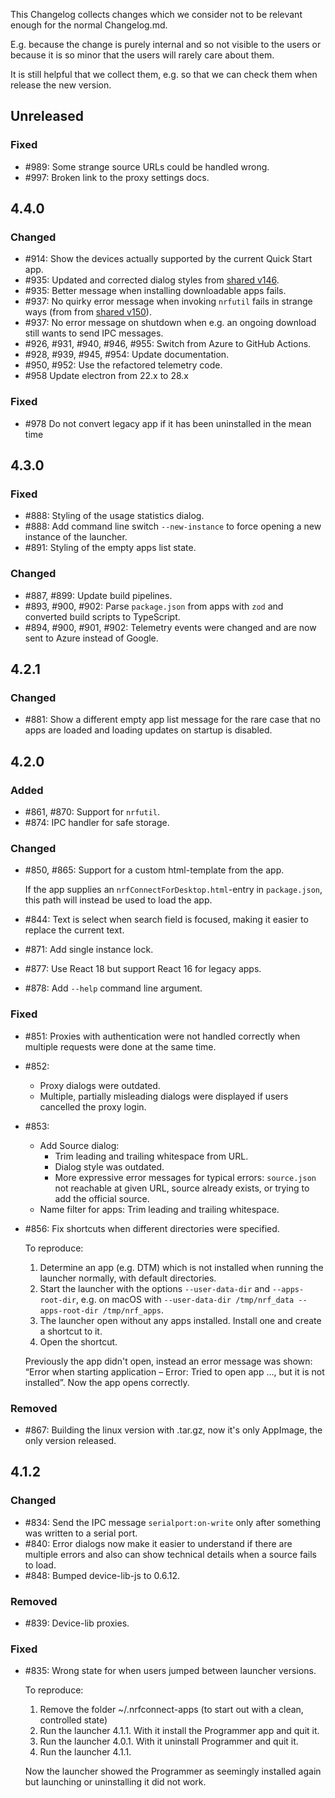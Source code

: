 This Changelog collects changes which we consider not to be relevant enough for
the normal Changelog.md.

E.g. because the change is purely internal and so not visible to the users or
because it is so minor that the users will rarely care about them.

It is still helpful that we collect them, e.g. so that we can check them when
release the new version.

## Unreleased

### Fixed

-   #989: Some strange source URLs could be handled wrong.
-   #997: Broken link to the proxy settings docs.

## 4.4.0

### Changed

-   #914: Show the devices actually supported by the current Quick Start app.
-   #935: Updated and corrected dialog styles from
    [shared v146](https://github.com/NordicSemiconductor/pc-nrfconnect-shared/releases/tag/v146).
-   #935: Better message when installing downloadable apps fails.
-   #937: No quirky error message when invoking `nrfutil` fails in strange ways
    (from from
    [shared v150](https://github.com/NordicSemiconductor/pc-nrfconnect-shared/releases/tag/v150)).
-   #937: No error message on shutdown when e.g. an ongoing download still wants
    to send IPC messages.
-   #926, #931, #940, #946, #955: Switch from Azure to GitHub Actions.
-   #928, #939, #945, #954: Update documentation.
-   #950, #952: Use the refactored telemetry code.
-   #958 Update electron from 22.x to 28.x

### Fixed

-   #978 Do not convert legacy app if it has been uninstalled in the mean time

## 4.3.0

### Fixed

-   #888: Styling of the usage statistics dialog.
-   #888: Add command line switch `--new-instance` to force opening a new
    instance of the launcher.
-   #891: Styling of the empty apps list state.

### Changed

-   #887, #899: Update build pipelines.
-   #893, #900, #902: Parse `package.json` from apps with `zod` and converted
    build scripts to TypeScript.
-   #894, #900, #901, #902: Telemetry events were changed and are now sent to
    Azure instead of Google.

## 4.2.1

### Changed

-   #881: Show a different empty app list message for the rare case that no apps
    are loaded and loading updates on startup is disabled.

## 4.2.0

### Added

-   #861, #870: Support for `nrfutil`.
-   #874: IPC handler for safe storage.

### Changed

-   #850, #865: Support for a custom html-template from the app.

    If the app supplies an `nrfConnectForDesktop.html`-entry in `package.json`,
    this path will instead be used to load the app.

-   #844: Text is select when search field is focused, making it easier to
    replace the current text.
-   #871: Add single instance lock.
-   #877: Use React 18 but support React 16 for legacy apps.
-   #878: Add `--help` command line argument.

### Fixed

-   #851: Proxies with authentication were not handled correctly when multiple
    requests were done at the same time.
-   #852:
    -   Proxy dialogs were outdated.
    -   Multiple, partially misleading dialogs were displayed if users cancelled
        the proxy login.
-   #853:
    -   Add Source dialog:
        -   Trim leading and trailing whitespace from URL.
        -   Dialog style was outdated.
        -   More expressive error messages for typical errors: `source.json` not
            reachable at given URL, source already exists, or trying to add the
            official source.
    -   Name filter for apps: Trim leading and trailing whitespace.
-   #856: Fix shortcuts when different directories were specified.

    To reproduce:

    1. Determine an app (e.g. DTM) which is not installed when running the
       launcher normally, with default directories.
    1. Start the launcher with the options `--user-data-dir` and
       `--apps-root-dir`, e.g. on macOS with
       `--user-data-dir /tmp/nrf_data --apps-root-dir /tmp/nrf_apps`.
    1. The launcher open without any apps installed. Install one and create a
       shortcut to it.
    1. Open the shortcut.

    Previously the app didn't open, instead an error message was shown: “Error
    when starting application – Error: Tried to open app …, but it is not
    installed”. Now the app opens correctly.

### Removed

-   #867: Building the linux version with .tar.gz, now it's only AppImage, the
    only version released.

## 4.1.2

### Changed

-   #834: Send the IPC message `serialport:on-write` only after something was
    written to a serial port.
-   #840: Error dialogs now make it easier to understand if there are multiple
    errors and also can show technical details when a source fails to load.
-   #848: Bumped device-lib-js to 0.6.12.

### Removed

-   #839: Device-lib proxies.

### Fixed

-   #835: Wrong state for when users jumped between launcher versions.

    To reproduce:

    1. Remove the folder ~/.nrfconnect-apps (to start out with a clean,
       controlled state)
    1. Run the launcher 4.1.1. With it install the Programmer app and quit it.
    1. Run the launcher 4.0.1. With it uninstall Programmer and quit it.
    1. Run the launcher 4.1.1.

    Now the launcher showed the Programmer as seemingly installed again but
    launching or uninstalling it did not work.
